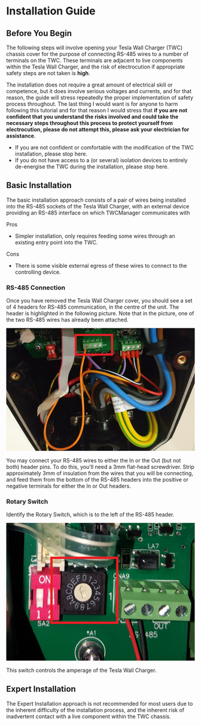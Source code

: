 # Installation Guide

## Before You Begin

The following steps will involve opening your Tesla Wall Charger (TWC) chassis cover for the purpose of connecting RS-485 wires to a number of terminals on the TWC. These terminals are adjacent to live components within the Tesla Wall Charger, and the risk of electrocution if appropriate safety steps are not taken is **high**.

The installation does not require a great amount of electrical skill or competence, but it does involve serious voltages and currents, and for that reason, the guide will stress repeatedly the proper implementation of safety process throughout. The last thing I would want is for anyone to harm following this tutorial and for that reason I would stress that **if you are not confident that you understand the risks involved and could take the necessary steps throughout this process to protect yourself from electrocution, please do not attempt this, please ask your electrician for assistance**.

  * If you are not confident or comfortable with the modification of the TWC installation, please stop here.
  * If you do not have access to a (or several) isolation devices to entirely de-energise the TWC during the installation, please stop here.

## Basic Installation

The basic installation approach consists of a pair of wires being installed into the RS-485 sockets of the Tesla Wall Charger, with an external device providing an RS-485 interface on which TWCManager communicates with

Pros
  * Simpler installation, only requires feeding some wires through an existing entry point into the TWC.

Cons
  * There is some visible external egress of these wires to connect to the controlling device.

### RS-485 Connection

Once you have removed the Tesla Wall Charger cover, you should see a set of 4 headers for RS-485 communication, in the centre of the unit. The header is highlighted in the following picture. Note that in the picture, one of the two RS-485 wires has already been attached.

![RS-485 Header Location](interface.jpg)

You may connect your RS-485 wires to either the In or the Out (but not both) header pins. To do this, you'll need a 3mm flat-head screwdriver. Strip approximately 3mm of insulation from the wires that you will be connecting, and feed them from the bottom of the RS-485 headers into the positive or negative terminals for either the In or Out headers.

### Rotary Switch

Identify the Rotary Switch, which is to the left of the RS-485 header. 

![Rotary Switch Location](rotary-switch.png)

This switch controls the amperage of the Tesla Wall Charger. 

## Expert Installation

The Expert Installation approach is not recommended for most users due to the inherent difficulty of the installation process, and the inherent risk of inadvertent contact with a live component within the TWC chassis.
